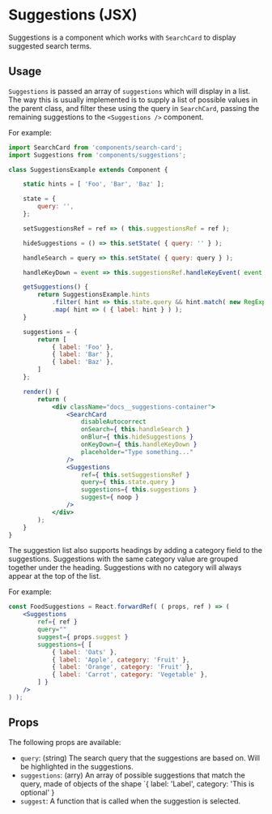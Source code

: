 # Suggestions (JSX)

Suggestions is a component which works with `SearchCard` to display suggested search terms.

## Usage

`Suggestions` is passed an array of `suggestions` which will display in a list. The way this is usually implemented is to supply a list of possible values in the parent class, and filter these using the query in `SearchCard`, passing the remaining suggestions to the `<Suggestions />` component.

For example:

```jsx
import SearchCard from 'components/search-card';
import Suggestions from 'components/suggestions';

class SuggestionsExample extends Component {

	static hints = [ 'Foo', 'Bar', 'Baz' ];

	state = {
		query: '',
	};

	setSuggestionsRef = ref => ( this.suggestionsRef = ref );

	hideSuggestions = () => this.setState( { query: '' } );

	handleSearch = query => this.setState( { query: query } );

	handleKeyDown = event => this.suggestionsRef.handleKeyEvent( event );

	getSuggestions() {
		return SuggestionsExample.hints
			.filter( hint => this.state.query && hint.match( new RegExp( this.state.query, 'i' ) ) )
			.map( hint => ( { label: hint } ) );
	}

	suggestions = {
		return [
			{ label: 'Foo' },
			{ label: 'Bar' },
			{ label: 'Baz' },
		]
	};

	render() {
		return (
			<div className="docs__suggestions-container">
				<SearchCard
					disableAutocorrect
					onSearch={ this.handleSearch }
					onBlur={ this.hideSuggestions }
					onKeyDown={ this.handleKeyDown }
					placeholder="Type something..."
				/>
				<Suggestions
					ref={ this.setSuggestionsRef }
					query={ this.state.query }
					suggestions={ this.suggestions }
					suggest={ noop }
				/>
			</div>
		);
	}
}
```

The suggestion list also supports headings by adding a category field to the suggestions. Suggestions with the same category value are grouped together under the heading. Suggestions with no category will always appear at the top of the list.

For example:

```jsx
const FoodSuggestions = React.forwardRef( ( props, ref ) => (
	<Suggestions
		ref={ ref }
		query=""
		suggest={ props.suggest }
		suggestions={ [
			{ label: 'Oats' },
			{ label: 'Apple', category: 'Fruit' },
			{ label: 'Orange', category: 'Fruit' },
			{ label: 'Carrot', category: 'Vegetable' },
		] }
	/>
) );
```

## Props

The following props are available:

- `query`: (string) The search query that the suggestions are based on. Will be highlighted in the suggestions.
- `suggestions`: (arry) An array of possible suggestions that match the query, made of objects of the shape `{ label: 'Label', category: 'This is optional' }
- `suggest`: A function that is called when the suggestion is selected.
